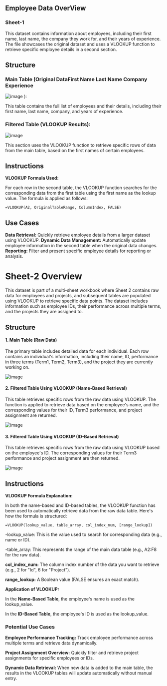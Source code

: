 ## Employee Data OverView 

### Sheet-1

This dataset contains information about employees, including their first name, last name, the company they work for, and their years of experience. The file showcases the original dataset and uses a VLOOKUP function to retrieve specific employee details in a second section.

## Structure

### Main Table (Original DataFirst Name	Last Name	Company	Experience

![image](https://github.com/user-attachments/assets/760488bb-c69e-4547-b20c-c96f34ce66a3)
):

This table contains the full list of employees and their details, including their first name, last name, company, and years of experience.

### Filtered Table (VLOOKUP Results):
		

![image](https://github.com/user-attachments/assets/0840809b-ceb5-4017-8c39-497e786524a9)

	
This section uses the VLOOKUP function to retrieve specific rows of data from the main table, based on the first names of certain employees.

## Instructions

**VLOOKUP Formula Used:**

For each row in the second table, the VLOOKUP function searches for the corresponding data from the first table using the first name as the lookup value. The formula is applied as follows:

`=VLOOKUP(A2, OriginalTableRange, ColumnIndex, FALSE)`


## Use Cases

**Data Retrieval:** Quickly retrieve employee details from a larger dataset using VLOOKUP.
**Dynamic Data Management:** Automatically update employee information in the second table when the original data changes.
**Reporting:** Filter and present specific employee details for reporting or analysis.



# Sheet-2 Overview
This dataset is part of a multi-sheet workbook where Sheet 2 contains raw data for employees and projects, and subsequent tables are populated using VLOOKUP to retrieve specific data points. The dataset includes information such as employee IDs, their performance across multiple terms, and the projects they are assigned to.

## Structure 

#### 1. Main Table (Raw Data)
The primary table includes detailed data for each individual. Each row contains an individual's information, including their name, ID, performance in three terms (Term1, Term2, Term3), and the project they are currently working on.


![image](https://github.com/user-attachments/assets/5ce8a839-e4f4-4eac-8d86-a0cdbebe355d)

#### 2. Filtered Table Using VLOOKUP (Name-Based Retrieval)
This table retrieves specific rows from the raw data using VLOOKUP. The function is applied to retrieve data based on the employee's name, and the corresponding values for their ID, Term3 performance, and project assignment are returned.

![image](https://github.com/user-attachments/assets/4207abc4-d6de-4b93-a242-71716d6c55c8)

#### 3. Filtered Table Using VLOOKUP (ID-Based Retrieval)

This table retrieves specific rows from the raw data using VLOOKUP based on the employee's ID. The corresponding values for their Term3 performance and project assignment are then returned.

![image](https://github.com/user-attachments/assets/709594a6-218f-4717-a712-03d55a204c7d)


## Instructions

**VLOOKUP Formula Explanation:**

In both the name-based and ID-based tables, the VLOOKUP function has been used to automatically retrieve data from the raw data table. Here's how the formula is structured:

`=VLOOKUP(lookup_value, table_array, col_index_num, [range_lookup])`

 -lookup_value: This is the value used to search for corresponding data (e.g., name or ID).

-table_array: This represents the range of the main data table (e.g., A2:F8 for the raw data).

**col_index_num:** The column index number of the data you want to retrieve (e.g., 2 for "Id", 6 for "Project").

**range_lookup:** A Boolean value (FALSE ensures an exact match).

**Application of VLOOKUP:**

In the **Name-Based Table**, the employee's name is used as the lookup_value.

In the **ID-Based Table**, the employee's ID is used as the lookup_value.

### Potential Use Cases

**Employee Performance Tracking:** Track employee performance across multiple terms and retrieve data dynamically.

**Project Assignment Overview:** Quickly filter and retrieve project assignments for specific employees or IDs.

**Dynamic Data Retrieval:** When new data is added to the main table, the results in the VLOOKUP tables will update automatically without manual entry.


